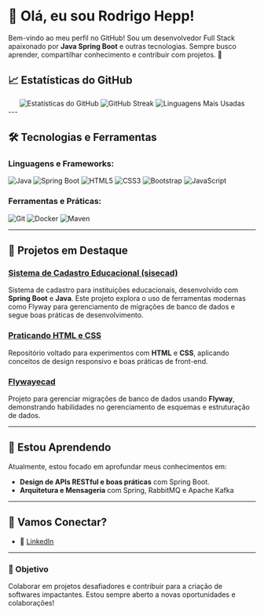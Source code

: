 # 👋 Olá, eu sou Rodrigo Hepp!

Bem-vindo ao meu perfil no GitHub! Sou um desenvolvedor Full Stack apaixonado por **Java Spring Boot** e outras tecnologias. Sempre busco aprender, compartilhar conhecimento e contribuir com projetos. 🚀


## 📈 Estatísticas do GitHub
<div align="center">
  <img src="https://github-readme-stats.vercel.app/api?username=RodrigoHepp&show_icons=true&theme=radical" alt="Estatísticas do GitHub" />
  <img src="https://github-readme-streak-stats.herokuapp.com?user=RodrigoHepp&theme=radical" alt="GitHub Streak" />
  <img src="https://github-readme-stats.vercel.app/api/top-langs/?username=RodrigoHepp&layout=compact&theme=radical" alt="Linguagens Mais Usadas" />
</div>
---

## 🛠️ Tecnologias e Ferramentas

### Linguagens e Frameworks:
![Java](https://img.shields.io/badge/-Java-007396?style=flat-square&logo=java&logoColor=white)
![Spring Boot](https://img.shields.io/badge/-Spring%20Boot-6DB33F?style=flat-square&logo=spring-boot&logoColor=white)
![HTML5](https://img.shields.io/badge/-HTML5-E34F26?style=flat-square&logo=html5&logoColor=white)
![CSS3](https://img.shields.io/badge/-CSS3-1572B6?style=flat-square&logo=css3&logoColor=white)
![Bootstrap](https://img.shields.io/badge/-Bootstrap-7952B3?style=flat-square&logo=bootstrap&logoColor=white)
![JavaScript](https://img.shields.io/badge/-JavaScript-F7DF1E?style=flat-square&logo=javascript&logoColor=black)

### Ferramentas e Práticas:
![Git](https://img.shields.io/badge/-Git-F05032?style=flat-square&logo=git&logoColor=white)
![Docker](https://img.shields.io/badge/-Docker-2496ED?style=flat-square&logo=docker&logoColor=white)
![Maven](https://img.shields.io/badge/-Maven-C71A36?style=flat-square&logo=apache-maven&logoColor=white)

---

## 🚀 Projetos em Destaque

### [Sistema de Cadastro Educacional (sisecad)](https://github.com/RodrigoHepp/sisecad)
Sistema de cadastro para instituições educacionais, desenvolvido com **Spring Boot** e **Java**. Este projeto explora o uso de ferramentas modernas como Flyway para gerenciamento de migrações de banco de dados e segue boas práticas de desenvolvimento.

### [Praticando HTML e CSS](https://github.com/RodrigoHepp/particando-HTML-e-CSS)
Repositório voltado para experimentos com **HTML** e **CSS**, aplicando conceitos de design responsivo e boas práticas de front-end.

### [Flywayecad](https://github.com/RodrigoHepp/flywayecad)
Projeto para gerenciar migrações de banco de dados usando **Flyway**, demonstrando habilidades no gerenciamento de esquemas e estruturação de dados.

---

## 🌱 Estou Aprendendo
Atualmente, estou focado em aprofundar meus conhecimentos em:
- **Design de APIs RESTful e boas práticas** com Spring Boot.
- **Arquitetura e Mensageria** com Spring, RabbitMQ e Apache Kafka

---

## 🤝 Vamos Conectar?

- 💼 [LinkedIn](https://www.linkedin.com/in/rodrigohepp)

---

### 🎯 Objetivo
Colaborar em projetos desafiadores e contribuir para a criação de softwares impactantes. Estou sempre aberto a novas oportunidades e colaborações!

